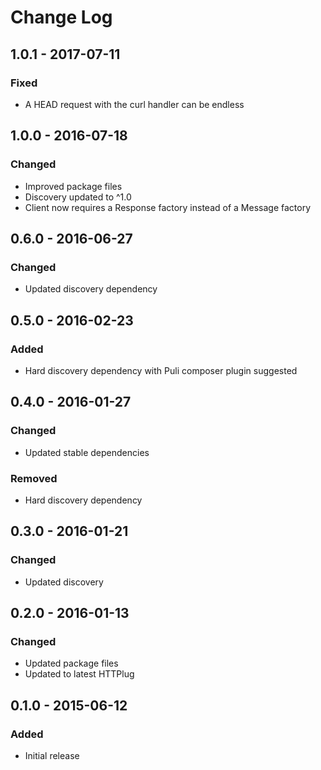 # Change Log

## 1.0.1 - 2017-07-11

### Fixed

- A HEAD request with the curl handler can be endless

## 1.0.0 - 2016-07-18

### Changed

- Improved package files
- Discovery updated to ^1.0
- Client now requires a Response factory instead of a Message factory


## 0.6.0 - 2016-06-27

### Changed

- Updated discovery dependency


## 0.5.0 - 2016-02-23

### Added

- Hard discovery dependency with Puli composer plugin suggested


## 0.4.0 - 2016-01-27

### Changed

- Updated stable dependencies

### Removed

- Hard discovery dependency


## 0.3.0 - 2016-01-21

### Changed

- Updated discovery


## 0.2.0 - 2016-01-13

### Changed

- Updated package files
- Updated to latest HTTPlug


## 0.1.0 - 2015-06-12

### Added

- Initial release
